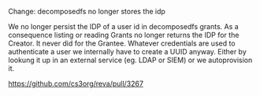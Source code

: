 Change: decomposedfs no longer stores the idp

We no longer persist the IDP of a user id in decomposedfs grants. As a consequence listing or reading Grants no longer returns the IDP for the Creator.
It never did for the Grantee. Whatever credentials are used to authenticate a user we internally have to create a UUID anyway. Either by lookung it up in an external service (eg. LDAP or SIEM) or we autoprovision it.

https://github.com/cs3org/reva/pull/3267
